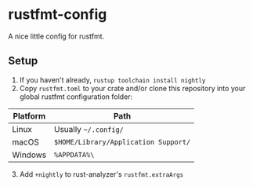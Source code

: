 # rustfmt-config

A nice little config for rustfmt.

## Setup

1. If you haven't already, `rustup toolchain install nightly`
2. Copy `rustfmt.toml` to your crate and/or clone this repository into your global rustfmt configuration folder:

| Platform | Path                                 |
| -------- | ------------------------------------ |
| Linux    | Usually `~/.config/`                 |
| macOS    | `$HOME/Library/Application Support/` |
| Windows  | `%APPDATA%\`                         |

3. Add `+nightly` to rust-analyzer's `rustfmt.extraArgs`
